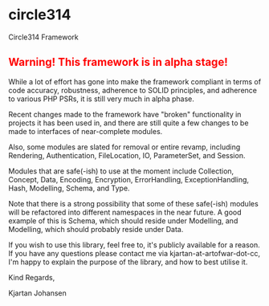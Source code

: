 # circle314
Circle314 Framework

## <span style="color:#ff0000">Warning! This framework is in alpha stage!</span>

While a lot of effort has gone into make the framework compliant in terms of code accuracy, robustness, adherence to SOLID principles, and adherence to various PHP PSRs, it is still very much in alpha phase.

Recent changes made to the framework have "broken" functionality in projects it has been used in, and there are still quite a few changes to be made to interfaces of near-complete modules.

Also, some modules are slated for removal or entire revamp, including Rendering, Authentication, FileLocation, IO, ParameterSet, and Session.

Modules that are safe(-ish) to use at the moment include Collection, Concept, Data, Encoding, Encryption, ErrorHandling, ExceptionHandling, Hash, Modelling, Schema, and Type.

Note that there is a strong possibility that some of these safe(-ish) modules will be refactored into different namespaces in the near future. A good example of this is Schema, which should reside under Modelling, and Modelling, which should probably reside under Data.

If you wish to use this library, feel free to, it's publicly available for a reason. If you have any questions please contact me via kjartan-at-artofwar-dot-cc, I'm happy to explain the purpose of the library, and how to best utilise it.

Kind Regards,

Kjartan Johansen